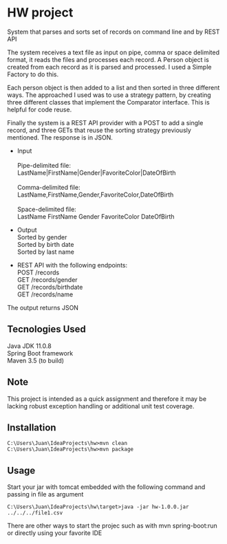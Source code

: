 # HW project

System that parses and sorts set of records on command line and by REST API

The system receives a text file as input on pipe, comma or space delimited format,
it reads the files and processes each record. A Person object is created from each
record as it is parsed and processed. I used a Simple Factory to do this.

Each person object is then added to a list and then sorted in three different ways.
The approached I used was to use a strategy pattern, by creating three different classes
that implement the Comparator interface. This is helpful for code reuse.

Finally the system is a REST API provider with a POST to add a single record, and three
GETs that reuse the sorting strategy previously mentioned. The response is in JSON.

* Input<br /><br />
Pipe-delimited file:  
LastName|FirstName|Gender|FavoriteColor|DateOfBirth<br /><br />
Comma-delimited file:  
LastName,FirstName,Gender,FavoriteColor,DateOfBirth<br /><br />
Space-delimited file:  
LastName FirstName Gender FavoriteColor DateOfBirth


* Output  
Sorted by gender  
Sorted by birth date  
Sorted by last  name

* REST API with the following endpoints:  
POST /records  
GET /records/gender  
GET /records/birthdate  
GET /records/name  

The output returns JSON

## Tecnologies Used
Java JDK 11.0.8  
Spring Boot framework  
Maven 3.5 (to build)  

## Note
This project is intended as a quick assignment and therefore it may be lacking robust
exception handling or additional unit test coverage.

## Installation
```
C:\Users\Juan\IdeaProjects\hw>mvn clean
C:\Users\Juan\IdeaProjects\hw>mvn package
```

## Usage
Start your jar with tomcat embedded with the following command and passing in file as argument
```
C:\Users\Juan\IdeaProjects\hw\target>java -jar hw-1.0.0.jar ../../../file1.csv
```

There are other ways to start the projec such as with mvn spring-boot:run or directly using
your favorite IDE 

